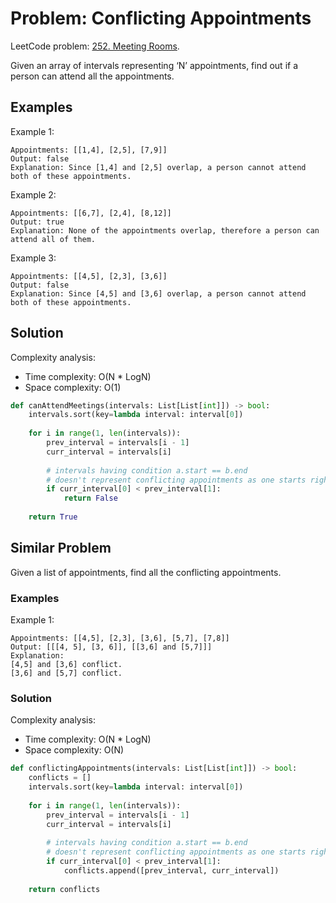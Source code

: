 # Problem: Conflicting Appointments

LeetCode problem: [252. Meeting Rooms](https://leetcode.com/problems/meeting-rooms/).

Given an array of intervals representing ‘N’ appointments, find out if a person can attend all the appointments.

## Examples

Example 1:

```plaintext
Appointments: [[1,4], [2,5], [7,9]]
Output: false
Explanation: Since [1,4] and [2,5] overlap, a person cannot attend both of these appointments.
```

Example 2:

```plaintext
Appointments: [[6,7], [2,4], [8,12]]
Output: true
Explanation: None of the appointments overlap, therefore a person can attend all of them.
```

Example 3:

```plaintext
Appointments: [[4,5], [2,3], [3,6]]
Output: false
Explanation: Since [4,5] and [3,6] overlap, a person cannot attend both of these appointments.
```

## Solution

Complexity analysis:

- Time complexity: O(N * LogN)
- Space complexity: O(1)

```python
def canAttendMeetings(intervals: List[List[int]]) -> bool:
    intervals.sort(key=lambda interval: interval[0])
    
    for i in range(1, len(intervals)):
        prev_interval = intervals[i - 1]
        curr_interval = intervals[i]
        
        # intervals having condition a.start == b.end
        # doesn't represent conflicting appointments as one starts right after the other
        if curr_interval[0] < prev_interval[1]:
            return False
    
    return True
```

## Similar Problem

Given a list of appointments, find all the conflicting appointments.

### Examples

Example 1:

```plaintext
Appointments: [[4,5], [2,3], [3,6], [5,7], [7,8]]
Output: [[[4, 5], [3, 6]], [[3,6] and [5,7]]]
Explanation:
[4,5] and [3,6] conflict.
[3,6] and [5,7] conflict.
```

### Solution

Complexity analysis:

- Time complexity: O(N * LogN)
- Space complexity: O(N)

```python
def conflictingAppointments(intervals: List[List[int]]) -> bool:
    conflicts = []
    intervals.sort(key=lambda interval: interval[0])
  
    for i in range(1, len(intervals)):
        prev_interval = intervals[i - 1]
        curr_interval = intervals[i]
        
        # intervals having condition a.start == b.end
        # doesn't represent conflicting appointments as one starts right after the other
        if curr_interval[0] < prev_interval[1]:
            conflicts.append([prev_interval, curr_interval])
    
    return conflicts
```
